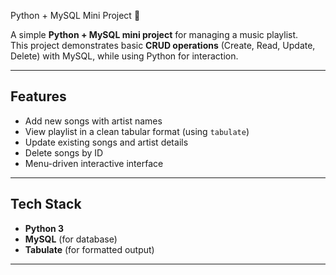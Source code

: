 Python + MySQL Mini Project 🎵

A simple **Python + MySQL mini project** for managing a music playlist.  
This project demonstrates basic **CRUD operations** (Create, Read, Update, Delete) with MySQL, while using Python for interaction.  

---

## Features
- Add new songs with artist names  
- View playlist in a clean tabular format (using `tabulate`)  
- Update existing songs and artist details  
- Delete songs by ID  
- Menu-driven interactive interface  

---

## Tech Stack
- **Python 3**  
- **MySQL** (for database)  
- **Tabulate** (for formatted output)  

---
